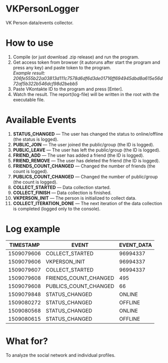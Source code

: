 # VKPersonLogger
VK Person data/events collector.

# How to use
<ol>
<li>Compile (or just download .zip release) and run the program.</li>
<li>Get access token from browser (it autoruns after start the program and press any key) and paste token to the program.<br>
<i>Example result: 206fe555b22a03813d111c7578d6df6d3de01716ff694945dbd8a615e56d72af5b322b546dcf98d2bebb5</i></li>
<li>Paste VKontakte ID to the program and press [Enter].</li>
<li>Watch the result. The report(log-file) will be written in the root with the executable file.</li>
</ol>

# Available Events
<ol>
<li><b>STATUS_CHANGED</b> — The user has changed the status to online/offline (the status is logged).</li>
<li><b>PUBLIC_JOIN</b> — The user joined the public/group (the ID is logged).</li>
<li><b>PUBLIC_LEAVE</b> — The user has left the public/group (the ID is logged).</li>
<li><b>FRIEND_ADD</b> — The user has added a friend (the ID is logged).</li>
<li><b>FRIEND_REMOVE</b> — The user has deleted the friend (the ID is logged).</li>
<li><b>FRIENDS_COUNT_CHANGED</b> — Changed the number of friends (the count is logged).</li>
<li><b>PUBLICS_COUNT_CHANGED</b> — Changed the number of public/group (the count is logged).</li>
<li><b>COLLECT_STARTED</b> — Data collection started.</li>
<li><b>COLLECT_FINISH</b> — Data collection is finished.</li>
<li><b>VKPERSON_INIT</b> — The person is initialized to collect data.</li>
<li><b>COLLECT_ITERATION_DONE</b> — The next iteration of the data collection is completed (logged only to the console).</li>
</ol>

# Log example
| TIMESTAMP| EVENT | EVENT_DATA |
|----------|-------|------------|
|1509079606|COLLECT_STARTED|96994337|
|1509079606|VKPERSON_INIT|96994337|
|1509079607|COLLECT_STARTED|96994337|
|1509079608|FRIENDS_COUNT_CHANGED|495|
|1509079608|PUBLICS_COUNT_CHANGED|66|
|1509079848|STATUS_CHANGED|ONLINE|
|1509080272|STATUS_CHANGED|OFFLINE|
|1509080568|STATUS_CHANGED|ONLINE|
|1509080615|STATUS_CHANGED|OFFLINE|

# What for?
To analyze the social network and individual profiles.
